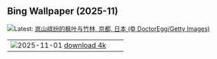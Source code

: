 ## Bing Wallpaper (2025-11)
![](https://www.bing.com/th?id=OHR.KyotoMaple_ZH-CN4730358356_UHD.jpg&w=1000)Latest: [岚山缤纷的枫叶与竹林, 京都, 日本 (© DoctorEgg/Getty Images)](https://www.bing.com/th?id=OHR.KyotoMaple_ZH-CN4730358356_UHD.jpg)

|      |      |      |
| :----: | :----: | :----: |
|![](https://www.bing.com/th?id=OHR.BisonSprings_ZH-CN4419733534_UHD.jpg&pid=hp&w=384&h=216&rs=1&c=4)2025-11-01 [download 4k](https://www.bing.com/th?id=OHR.BisonSprings_ZH-CN4419733534_UHD.jpg)|